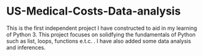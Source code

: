 # US-Medical-Costs-Data-analysis
This is the first independent project I have constructed to aid in my learning of Python 3. This project focuses on solidfying the fundamentals of Python such as list, loops, functions e.t.c. . I have also added some data analysis and inferences.

